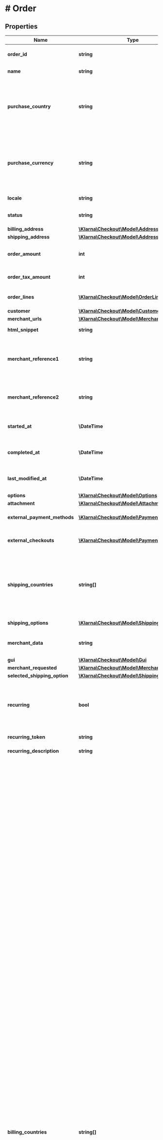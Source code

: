 # # Order

## Properties

Name | Type | Description | Notes
------------ | ------------- | ------------- | -------------
**order_id** | **string** | Unique order ID that will be used for the entire lifecycle of the order. (max 255 characters) | [optional] [readonly]
**name** | **string** | The merchant name (max 255 characters). | [optional] [readonly]
**purchase_country** | **string** | The purchase country of the merchant&#39;s store. The format to be used is ISO 3166 alpha-2. Eg: GB, SE, DE, US, etc.   Note: purchase country and currency need to match the defined merchant configuration. For global configuration read this https://docs.klarna.com/klarna-checkout/popular-use-cases/selling-to-multiple-countries/ |
**purchase_currency** | **string** | The purchase currency of the merchant&#39;s store. The format to be used is ISO 4217. Eg: USD, EUR, SEK, GBP, etc.  Note: purchase country and currency need to match the defined merchant configuration. For global configuration read this https://docs.klarna.com/klarna-checkout/popular-use-cases/selling-to-multiple-countries/ |
**locale** | **string** | Used to define the language and region of the customer. RFC 1766 customer&#39;s locale. |
**status** | **string** | The current status of the order. The status will be ‘incomplete’ until the customer has been successfully authorized. | [optional]
**billing_address** | [**\Klarna\Checkout\Model\Address**](Address.md) |  | [optional]
**shipping_address** | [**\Klarna\Checkout\Model\Address**](Address.md) |  | [optional]
**order_amount** | **int** | Total amount of the order including tax and any available discounts. The value should be in non-negative minor units.  Example: 25 Euros should be 2500. |
**order_tax_amount** | **int** | Total tax amount of the order. The value should be in non-negative minor units.  Example: 25 Euros should be 2500. |
**order_lines** | [**\Klarna\Checkout\Model\OrderLine[]**](OrderLine.md) | An array containing list of line items that are part of this order. Maximum of 1000 line items could be processed in a single order. |
**customer** | [**\Klarna\Checkout\Model\Customer**](Customer.md) |  | [optional]
**merchant_urls** | [**\Klarna\Checkout\Model\MerchantUrls**](MerchantUrls.md) |  | [optional]
**html_snippet** | **string** | The HTML snippet that is used to render the checkout in an iframe. | [optional] [readonly]
**merchant_reference1** | **string** | Used for storing merchant&#39;s internal order number or other reference. If set, will be shown on the confirmation page as \&quot;order number\&quot; . The value is also available in the settlement files. (max 255 characters). Example: \&quot;45aa52f387871e3a210645d4\&quot; | [optional]
**merchant_reference2** | **string** | Used for storing merchant&#39;s internal order number or other reference. The value is available in the settlement files. (max 255 characters). Example: \&quot;45aa52f387871e3a210645d4\&quot; | [optional]
**started_at** | **\DateTime** | ISO 8601 datetime. The date and time when the order has been created. The format will be as follows: \&quot;yyyy-mm-ddThh:mm:ssZ\&quot; | [optional] [readonly]
**completed_at** | **\DateTime** | ISO 8601 datetime. The date and time when the order has been completed. The format will be as follows: \&quot;yyyy-mm-ddThh:mm:ssZ\&quot; | [optional] [readonly]
**last_modified_at** | **\DateTime** | ISO 8601 datetime. The date and time when the order was last modified. The format will be as follows: \&quot;yyyy-mm-ddThh:mm:ssZ\&quot; | [optional] [readonly]
**options** | [**\Klarna\Checkout\Model\Options**](Options.md) |  | [optional]
**attachment** | [**\Klarna\Checkout\Model\Attachment**](Attachment.md) |  | [optional]
**external_payment_methods** | [**\Klarna\Checkout\Model\PaymentProvider[]**](PaymentProvider.md) | List of external payment methods that will be displayed as part of payment methods in the checkout. | [optional]
**external_checkouts** | [**\Klarna\Checkout\Model\PaymentProvider[]**](PaymentProvider.md) | List of external checkouts that will be displayed as part of payment methods in the checkout. The image_url is required, and the image size has to be 276x48px | [optional]
**shipping_countries** | **string[]** | List of allowed shipping countries for this order in ISO-3166 alpha-2 format.  If specified, the customer will be able to change the shipping country in the checkout and you will be notified through ‘address_update’ callback or the ‘shipping_address_change’ javascript event.   If not specified then the default value will be the purchase country.  Example: look at billing_countries example. | [optional]
**shipping_options** | [**\Klarna\Checkout\Model\ShippingOption[]**](ShippingOption.md) | A list of shipping options available for this order. | [optional]
**merchant_data** | **string** | Pass through field to send any information about the order to be used later for reference while retrieving the order details (max 6000 characters). | [optional]
**gui** | [**\Klarna\Checkout\Model\Gui**](Gui.md) |  | [optional]
**merchant_requested** | [**\Klarna\Checkout\Model\MerchantRequested**](MerchantRequested.md) |  | [optional]
**selected_shipping_option** | [**\Klarna\Checkout\Model\ShippingOption**](ShippingOption.md) |  | [optional]
**recurring** | **bool** | Indicates whether this purchase will create a token that can be used by the merchant to create recurring purchases. This must be enabled for the merchant to use. Default: false  Depending on specified country, recurring could be used for the following payment methods: Pay Later, Direct Debit, Card. | [optional]
**recurring_token** | **string** | Token to be used when creating recurring orders. | [optional] [readonly]
**recurring_description** | **string** | Description to be added to the recurring order. | [optional] [readonly]
**billing_countries** | **string[]** | List of allowed billing countries for this order. If specified, the customer will be able to change the billing country in the checkout and you will be notified through ‘country_change’ callback or the ‘billing_address_change’ javascript event. If not specified but shipping_countries is specified, will use same values as shipping_countries. If not specified and shipping_countries is not specified, then the default value will be the purchase country.  Example: [\&quot;AD\&quot;, \&quot;AE\&quot;, \&quot;AG\&quot;, \&quot;AI\&quot;, \&quot;AL\&quot;, \&quot;AM\&quot;, \&quot;AQ\&quot;, \&quot;AR\&quot;, \&quot;AS\&quot;, \&quot;AT\&quot;, \&quot;AU\&quot;, \&quot;AW\&quot;, \&quot;AX\&quot;, \&quot;AZ\&quot;, \&quot;BA\&quot;, \&quot;BB\&quot;, \&quot;BD\&quot;, \&quot;BE\&quot;, \&quot;BF\&quot;, \&quot;BG\&quot;, \&quot;BH\&quot;, \&quot;BJ\&quot;, \&quot;BL\&quot;, \&quot;BM\&quot;, \&quot;BN\&quot;, \&quot;BO\&quot;, \&quot;BQ\&quot;, \&quot;BR\&quot;, \&quot;BS\&quot;, \&quot;BT\&quot;, \&quot;BW\&quot;, \&quot;BY\&quot;, \&quot;BZ\&quot;, \&quot;CA\&quot;, \&quot;CF\&quot;, \&quot;CH\&quot;, \&quot;CI\&quot;, \&quot;CK\&quot;, \&quot;CL\&quot;, \&quot;CM\&quot;, \&quot;CN\&quot;, \&quot;CO\&quot;, \&quot;CR\&quot;, \&quot;CU\&quot;, \&quot;CV\&quot;, \&quot;CW\&quot;, \&quot;CX\&quot;, \&quot;CY\&quot;, \&quot;CZ\&quot;, \&quot;DE\&quot;, \&quot;DJ\&quot;, \&quot;DK\&quot;, \&quot;DM\&quot;, \&quot;DO\&quot;, \&quot;DZ\&quot;, \&quot;EC\&quot;, \&quot;EE\&quot;, \&quot;EG\&quot;, \&quot;ER\&quot;, \&quot;ES\&quot;, \&quot;ET\&quot;, \&quot;FI\&quot;, \&quot;FJ\&quot;, \&quot;FK\&quot;, \&quot;FM\&quot;, \&quot;FO\&quot;, \&quot;FR\&quot;, \&quot;GA\&quot;, \&quot;GB\&quot;, \&quot;GD\&quot;, \&quot;GE\&quot;, \&quot;GF\&quot;, \&quot;GG\&quot;, \&quot;GH\&quot;, \&quot;GI\&quot;, \&quot;GL\&quot;, \&quot;GM\&quot;, \&quot;GN\&quot;, \&quot;GP\&quot;, \&quot;GR\&quot;, \&quot;GS\&quot;, \&quot;GT\&quot;, \&quot;GU\&quot;, \&quot;GY\&quot;, \&quot;HK\&quot;, \&quot;HN\&quot;, \&quot;HR\&quot;, \&quot;HU\&quot;, \&quot;ID\&quot;, \&quot;IE\&quot;, \&quot;IL\&quot;, \&quot;IM\&quot;, \&quot;IN\&quot;, \&quot;IS\&quot;, \&quot;IT\&quot;, \&quot;JE\&quot;, \&quot;JM\&quot;, \&quot;JO\&quot;, \&quot;JP\&quot;, \&quot;KE\&quot;, \&quot;KG\&quot;, \&quot;KI\&quot;, \&quot;KM\&quot;, \&quot;KN\&quot;, \&quot;KR\&quot;, \&quot;KW\&quot;, \&quot;KY\&quot;, \&quot;KZ\&quot;, \&quot;LA\&quot;, \&quot;LA\&quot;, \&quot;LB\&quot;, \&quot;LC\&quot;, \&quot;LI\&quot;, \&quot;LK\&quot;, \&quot;LR\&quot;, \&quot;LS\&quot;, \&quot;LT\&quot;, \&quot;LU\&quot;, \&quot;LV\&quot;, \&quot;MA\&quot;, \&quot;MC\&quot;, \&quot;MD\&quot;, \&quot;ME\&quot;, \&quot;MF\&quot;, \&quot;MG\&quot;, \&quot;MH\&quot;, \&quot;MK\&quot;, \&quot;MK\&quot;, \&quot;ML\&quot;, \&quot;MM\&quot;, \&quot;MN\&quot;, \&quot;MO\&quot;, \&quot;MP\&quot;, \&quot;MQ\&quot;, \&quot;MR\&quot;, \&quot;MT\&quot;, \&quot;MU\&quot;, \&quot;MV\&quot;, \&quot;MW\&quot;, \&quot;MX\&quot;, \&quot;MY\&quot;, \&quot;MZ\&quot;, \&quot;NA\&quot;, \&quot;NC\&quot;, \&quot;NE\&quot;, \&quot;NF\&quot;, \&quot;NG\&quot;, \&quot;NI\&quot;, \&quot;NL\&quot;, \&quot;NO\&quot;, \&quot;NP\&quot;, \&quot;NR\&quot;, \&quot;NU\&quot;, \&quot;NZ\&quot;, \&quot;OM\&quot;, \&quot;PA\&quot;, \&quot;PE\&quot;, \&quot;PF\&quot;, \&quot;PG\&quot;, \&quot;PH\&quot;, \&quot;PK\&quot;, \&quot;PL\&quot;, \&quot;PM\&quot;, \&quot;PR\&quot;, \&quot;PS\&quot;, \&quot;PT\&quot;, \&quot;PW\&quot;, \&quot;PY\&quot;, \&quot;QA\&quot;, \&quot;RE\&quot;, \&quot;RO\&quot;, \&quot;RS\&quot;, \&quot;RU\&quot;, \&quot;RW\&quot;, \&quot;SA\&quot;, \&quot;SB\&quot;, \&quot;SC\&quot;, \&quot;SE\&quot;, \&quot;SG\&quot;, \&quot;SH\&quot;, \&quot;SI\&quot;, \&quot;SJ\&quot;, \&quot;SK\&quot;, \&quot;SL\&quot;, \&quot;SM\&quot;, \&quot;SN\&quot;, \&quot;SR\&quot;, \&quot;ST\&quot;, \&quot;SV\&quot;, \&quot;SX\&quot;, \&quot;SZ\&quot;, \&quot;TC\&quot;, \&quot;TF\&quot;, \&quot;TG\&quot;, \&quot;TH\&quot;, \&quot;TJ\&quot;, \&quot;TK\&quot;, \&quot;TL\&quot;, \&quot;TO\&quot;, \&quot;TR\&quot;, \&quot;TT\&quot;, \&quot;TV\&quot;, \&quot;TW\&quot;, \&quot;TZ\&quot;, \&quot;UA\&quot;, \&quot;UG\&quot;, \&quot;UM\&quot;, \&quot;US\&quot;, \&quot;UY\&quot;, \&quot;UZ\&quot;, \&quot;VA\&quot;, \&quot;VC\&quot;, \&quot;VG\&quot;, \&quot;VI\&quot;, \&quot;VN\&quot;, \&quot;VU\&quot;, \&quot;WF\&quot;, \&quot;WS\&quot;, \&quot;XK\&quot;, \&quot;YT\&quot;, \&quot;ZA\&quot;, \&quot;ZM\&quot;, \&quot;ZW\&quot;]\&quot; | [optional]
**tags** | **string[]** | Extra information added to the order.  Example: [\&quot;dangerous_goods\&quot;, \&quot;bulky\&quot;] | [optional]
**discount_lines** | [**\Klarna\Checkout\Model\DiscountLine[]**](DiscountLine.md) | List of discounts applied to this order via the KCO discount-service | [optional]

[[Back to Model list]](../../README.md#models) [[Back to API list]](../../README.md#endpoints) [[Back to README]](../../README.md)
